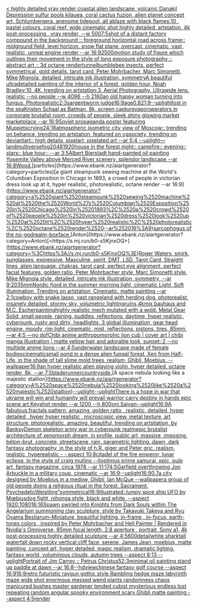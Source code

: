 [< highly detailed vray render coastal alien landscape, volcanic Danakil Depression sulfur pools kilauea, coral cactus fuzion, alien planet concept art, Schlumbergera, anenome tidepool, all ablaze with black flames:10 , pastel colours, coral reef, wide cinematic shot highly detailed, artstation, 4k post-processing , vray render, --w 500](https://www.ebank.nz/aiartgenerator?category=%3C%2520highly%2520detailed%2520vray%2520render%2520coastal%2520alien%2520landscape%2C%2520volcanic%2520Danakil%2520Depression%2520sulfur%2520pools%2520kilauea%2C%2520coral%2520cactus%2520fuzion%2C%2520alien%2520planet%2520concept%2520art%2C%2520Schlumbergera%2C%2520anenome%2520tidepool%2C%2520all%2520ablaze%2520with%2520black%2520flames%3A10%2520%2C%2520pastel%2520colours%2C%2520coral%2520reef%2C%2520wide%2520cinematic%2520shot%2520highly%2520detailed%2C%2520artstation%2C%25204k%2520post-processing%2520%2C%2520vray%2520render%2C%2520--w%2520500)[7:5](https://www.ebank.nz/aiartgenerator?category=7%3A5)[shot of a distant factory compound in the background :: foreground horizontal road across frame:: midground field, level horizon, snow flat plane, overcast, cinematic, vast, realistic, unreal engine render --ar 16:9](https://www.ebank.nz/aiartgenerator?category=shot%2520of%2520a%2520distant%2520factory%2520compound%2520in%2520the%2520background%2520%3A%3A%2520foreground%2520horizontal%2520road%2520across%2520frame%3A%3A%2520midground%2520field%2C%2520level%2520horizon%2C%2520snow%2520flat%2520plane%2C%2520overcast%2C%2520cinematic%2C%2520vast%2C%2520realistic%2C%2520unreal%2520engine%2520render%2520--ar%252016%3A9)[2500](https://www.ebank.nz/aiartgenerator?category=2500)[motion study of figure which outlines their movement in the style of long exposure photography :: abstract art :: 3d octane render](https://www.ebank.nz/aiartgenerator?category=motion%2520study%2520of%2520figure%2520which%2520outlines%2520their%2520movement%2520in%2520the%2520style%2520of%2520long%2520exposure%2520photography%2520%3A%3A%2520abstract%2520art%2520%3A%3A%25203d%2520octane%2520render)[tunnel](https://www.ebank.nz/aiartgenerator?category=tunnel)[bumblebee insects, perfect symmetrical, gold details, tarot card, Peter Mohrbacher, Marc Simonetti, Mike Mignola, detailed, intricate ink illustration, symmetry](https://www.ebank.nz/aiartgenerator?category=bumblebee%2520insects%2C%2520perfect%2520symmetrical%2C%2520gold%2520details%2C%2520tarot%2520card%2C%2520Peter%2520Mohrbacher%2C%2520Marc%2520Simonetti%2C%2520Mike%2520Mignola%2C%2520detailed%2C%2520intricate%2520ink%2520illustration%2C%2520symmetry)[A beautiful ultradetailed painting of the interior of a forest, golden hour, Noah Bradley:10, 4K, trending on artstation:3, Aerial Photography, Ultrawide lens, realistic --no people --w 4096 --h 2160](https://www.ebank.nz/aiartgenerator?category=A%2520beautiful%2520ultradetailed%2520painting%2520of%2520the%2520interior%2520of%2520a%2520forest%2C%2520golden%2520hour%2C%2520Noah%2520Bradley%3A10%2C%25204K%2C%2520trending%2520on%2520artstation%3A3%2C%2520Aerial%2520Photography%2C%2520Ultrawide%2520lens%2C%2520realistic%2520--no%2520people%2520--w%25204096%2520--h%25202160)[an old happy woman turning into fungus. Photorealistic](https://www.ebank.nz/aiartgenerator?category=an%2520old%2520happy%2520woman%2520turning%2520into%2520fungus.%2520Photorealistic)[](https://www.ebank.nz/aiartgenerator?category=)[2:3](https://www.ebank.nz/aiartgenerator?category=2%3A3)[sargent](https://www.ebank.nz/aiartgenerator?category=sargent)[worm judge](https://www.ebank.nz/aiartgenerator?category=worm%2520judge)[16:9](https://www.ebank.nz/aiartgenerator?category=16%3A9)[age](https://www.ebank.nz/aiartgenerator?category=age)[0.8](https://www.ebank.nz/aiartgenerator?category=0.8)[21:9](https://www.ebank.nz/aiartgenerator?category=21%3A9)[--uplight](https://www.ebank.nz/aiartgenerator?category=--uplight)[lost in the sea](https://www.ebank.nz/aiartgenerator?category=lost%2520in%2520the%2520sea)[Kristen Schaal as Batman, 8k, screen capture](https://www.ebank.nz/aiartgenerator?category=Kristen%2520Schaal%2520as%2520Batman%2C%25208k%2C%2520screen%2520capture)[vapor](https://www.ebank.nz/aiartgenerator?category=vapor)[operators in corporate brutalist room, crowds of people, sleek shiny glowing market marketplace --ar 16:9](https://www.ebank.nz/aiartgenerator?category=operators%2520in%2520corporate%2520brutalist%2520room%2C%2520crowds%2520of%2520people%2C%2520sleek%2520shiny%2520glowing%2520market%2520marketplace%2520--ar%252016%3A9)[Soviet propaganda poster featuring Muppets](https://www.ebank.nz/aiartgenerator?category=Soviet%2520propaganda%2520poster%2520featuring%2520Muppets)[crying](https://www.ebank.nz/aiartgenerator?category=crying)[24:18](https://www.ebank.nz/aiartgenerator?category=24%3A18)[atmospheric isometric city view of Moscow:: trending on behance, trending on artstation, featured on cgsociety, trending on deviantart:: high details, pixelart, pixelated art --ar 5:4 --uplight](https://www.ebank.nz/aiartgenerator?category=atmospheric%2520isometric%2520city%2520view%2520of%2520Moscow%3A%3A%2520trending%2520on%2520behance%2C%2520trending%2520on%2520artstation%2C%2520featured%2520on%2520cgsociety%2C%2520trending%2520on%2520deviantart%3A%3A%2520high%2520details%2C%2520pixelart%2C%2520pixelated%2520art%2520--ar%25205%3A4%2520--uplight)[—land](https://www.ebank.nz/aiartgenerator?category=%E2%80%94land)[multiverse](https://www.ebank.nz/aiartgenerator?category=multiverse)[fog](https://www.ebank.nz/aiartgenerator?category=fog)[2048](https://www.ebank.nz/aiartgenerator?category=2048)[1920](https://www.ebank.nz/aiartgenerator?category=1920)[house in the forest night:: campfire:: evening:: stars:: blue hour:: --ar 3:5](https://www.ebank.nz/aiartgenerator?category=house%2520in%2520the%2520forest%2520night%3A%3A%2520campfire%3A%3A%2520evening%3A%3A%2520stars%3A%3A%2520blue%2520hour%3A%3A%2520--ar%25203%3A5)[Albert Bierstadt hand-painted oil painting Yosemite Valley above Merced River scenery, splendor landscape --ar 16:8](https://www.ebank.nz/aiartgenerator?category=Albert%2520Bierstadt%2520hand-painted%2520oil%2520painting%2520Yosemite%2520Valley%2520above%2520Merced%2520River%2520scenery%2C%2520splendor%2520landscape%2520--ar%252016%3A8)[Wood.](https://www.ebank.nz/aiartgenerator?category=Wood.)[particles](https://www.ebank.nz/aiartgenerator?category=particles)[a giant steampunk sewing machine at the World's Columbian Exposition in Chicago in 1893, a crowd of people in victorian dress look up at it, hyper realistic, photorealistic, octane render --ar 16:9](https://www.ebank.nz/aiartgenerator?category=a%2520giant%2520steampunk%2520sewing%2520machine%2520at%2520the%2520World%27s%2520Columbian%2520Exposition%2520in%2520Chicago%2520in%25201893%2C%2520a%2520crowd%2520of%2520people%2520in%2520victorian%2520dress%2520look%2520up%2520at%2520it%2C%2520hyper%2520realistic%2C%2520photorealistic%2C%2520octane%2520render%2520--ar%252016%3A9)[sarcophogus of the no-god](https://www.ebank.nz/aiartgenerator?category=sarcophogus%2520of%2520the%2520no-god)[realm](https://www.ebank.nz/aiartgenerator?category=realm)[-](https://www.ebank.nz/aiartgenerator?category=-)[box](https://www.ebank.nz/aiartgenerator?category=box)[face.](https://www.ebank.nz/aiartgenerator?category=face.)[Anton](https://www.ebank.nz/aiartgenerator?category=Anton)[<https://s.mj.run/b0-s5KjnxOQ>](https://www.ebank.nz/aiartgenerator?category=%3Chttps%3A//s.mj.run/b0-s5KjnxOQ%3E)[Roger Waters, smirk, sunglasses, expressive, Masculine, spirit, DMT, LSD, Tarot Card, Straight lines, alien language, chakras, tarot card, perfect eye alignment, perfect facial features, golden ratio, Peter Mohrbacher style, Marc Simonetti style, Mike Mignola style, detailed, intricate ink illustration, symmetry, --ar 9:20](https://www.ebank.nz/aiartgenerator?category=Roger%2520Waters%2C%2520smirk%2C%2520sunglasses%2C%2520expressive%2C%2520Masculine%2C%2520spirit%2C%2520DMT%2C%2520LSD%2C%2520Tarot%2520Card%2C%2520Straight%2520lines%2C%2520alien%2520language%2C%2520chakras%2C%2520tarot%2520card%2C%2520perfect%2520eye%2520alignment%2C%2520perfect%2520facial%2520features%2C%2520golden%2520ratio%2C%2520Peter%2520Mohrbacher%2520style%2C%2520Marc%2520Simonetti%2520style%2C%2520Mike%2520Mignola%2520style%2C%2520detailed%2C%2520intricate%2520ink%2520illustration%2C%2520symmetry%2C%2520--ar%25209%3A20)[35mm](https://www.ebank.nz/aiartgenerator?category=35mm)[Nordic fjord in the summer morning light, cinematic Light, Soft illumination, Trending on artstation, Cinematic, matte painting --ar 2:1](https://www.ebank.nz/aiartgenerator?category=Nordic%2520fjord%2520in%2520the%2520summer%2520morning%2520light%2C%2520cinematic%2520Light%2C%2520Soft%2520illumination%2C%2520Trending%2520on%2520artstation%2C%2520Cinematic%2C%2520matte%2520painting%2520--ar%25202%3A1)[cowboy with snake lasso, vast rangeland with herding dog, photorealist, insanely detailed, stormy sky, volumetric lighting](https://www.ebank.nz/aiartgenerator?category=cowboy%2520with%2520snake%2520lasso%2C%2520vast%2520rangeland%2520with%2520herding%2520dog%2C%2520photorealist%2C%2520insanely%2520detailed%2C%2520stormy%2520sky%2C%2520volumetric%2520lighting)[ruins,4k](https://www.ebank.nz/aiartgenerator?category=ruins%2C4k)[mix bauhaus and M.C. Escher](https://www.ebank.nz/aiartgenerator?category=mix%2520bauhaus%2520and%2520M.C.%2520Escher)[painting](https://www.ebank.nz/aiartgenerator?category=painting)[highly realistic mech mutated with a wold. Metal Gear Solid, small people, raining, puddles, reflections, daytime, hyper realistic, cyberpunk, rusty and dirty, headlights, 3 global illumination, gear head engine, moody, rim light, cinematic, mist, reflections, pistons, tires, 85mm, —ar 4:5 —no dof](https://www.ebank.nz/aiartgenerator?category=highly%2520realistic%2520mech%2520mutated%2520with%2520a%2520wold.%2520Metal%2520Gear%2520Solid%2C%2520small%2520people%2C%2520raining%2C%2520puddles%2C%2520reflections%2C%2520daytime%2C%2520hyper%2520realistic%2C%2520cyberpunk%2C%2520rusty%2520and%2520dirty%2C%2520headlights%2C%25203%2520global%2520illumination%2C%2520gear%2520head%2520engine%2C%2520moody%2C%2520rim%2520light%2C%2520cinematic%2C%2520mist%2C%2520reflections%2C%2520pistons%2C%2520tires%2C%252085mm%2C%2520%E2%80%94ar%25204%3A5%2520%E2%80%94no%2520dof)[Chibi anime anthropomorphic lion cub | cover art | chibi manga illustration | matte yellow hair and adorable look, sunset::2 --no multiple anime lions --ar 4:5](https://www.ebank.nz/aiartgenerator?category=Chibi%2520anime%2520anthropomorphic%2520lion%2520cub%2520%7C%2520cover%2520art%2520%7C%2520chibi%2520manga%2520illustration%2520%7C%2520matte%2520yellow%2520hair%2520and%2520adorable%2520look%2C%2520sunset%3A%3A2%2520--no%2520multiple%2520anime%2520lions%2520--ar%25204%3A5)[underwater landscape made of female bodies](https://www.ebank.nz/aiartgenerator?category=underwater%2520landscape%2520made%2520of%2520female%2520bodies)[cinematic](https://www.ebank.nz/aiartgenerator?category=cinematic)[small pond in a dense alien fungal forest, Xen from Half-Life, in the shade of tall slime mold trees, realism, Ghibli, Moebius, --wallpaper](https://www.ebank.nz/aiartgenerator?category=small%2520pond%2520in%2520a%2520dense%2520alien%2520fungal%2520forest%2C%2520Xen%2520from%2520Half-Life%2C%2520in%2520the%2520shade%2520of%2520tall%2520slime%2520mold%2520trees%2C%2520realism%2C%2520Ghibli%2C%2520Moebius%2C%2520--wallpaper)[16:9](https://www.ebank.nz/aiartgenerator?category=16%3A9)[an hyper realistic alien playing violin, hyper detailed, octane render, 8k, --ar 7:5](https://www.ebank.nz/aiartgenerator?category=an%2520hyper%2520realistic%2520alien%2520playing%2520violin%2C%2520hyper%2520detailed%2C%2520octane%2520render%2C%25208k%2C%2520--ar%25207%3A5)[bladerunner](https://www.ebank.nz/aiartgenerator?category=bladerunner)[countryside.](https://www.ebank.nz/aiartgenerator?category=countryside.)[A space nebula looking like a majestic stallion](https://www.ebank.nz/aiartgenerator?category=A%2520space%2520nebula%2520looking%2520like%2520a%2520majestic%2520stallion)[--uplight](https://www.ebank.nz/aiartgenerator?category=--uplight)[--uplight](https://www.ebank.nz/aiartgenerator?category=--uplight)[There is a hope in war that ukraine will win and humanity will prevail warrior carry destiny in hands epic scene art Keyshot render --w 1200 --h 800](https://www.ebank.nz/aiartgenerator?category=There%2520is%2520a%2520hope%2520in%2520war%2520that%2520ukraine%2520will%2520win%2520and%2520humanity%2520will%2520prevail%2520warrior%2520carry%2520destiny%2520in%2520hands%2520epic%2520scene%2520art%2520Keyshot%2520render%2520--w%25201200%2520--h%2520800)[oni,Saiyan](https://www.ebank.nz/aiartgenerator?category=oni%2CSaiyan)[--uplight](https://www.ebank.nz/aiartgenerator?category=--uplight)[16:9](https://www.ebank.nz/aiartgenerator?category=16%3A9)[A fabulous fractals pattern, amazing ,golden ratio , realistic, detailed, hyper detailed , hyper hyper realistic , microscopic view, metal texture, art structure, photorealistic, amazing, beautiful, trending on artstiation, by Banksy](https://www.ebank.nz/aiartgenerator?category=A%2520fabulous%2520fractals%2520pattern%2C%2520amazing%2520%2Cgolden%2520ratio%2520%2C%2520realistic%2C%2520detailed%2C%2520hyper%2520detailed%2520%2C%2520hyper%2520hyper%2520realistic%2520%2C%2520microscopic%2520view%2C%2520metal%2520texture%2C%2520art%2520structure%2C%2520photorealistic%2C%2520amazing%2C%2520beautiful%2C%2520trending%2520on%2520artstiation%2C%2520by%2520Banksy)[Demon skeleton army war in cyberpunk realm](https://www.ebank.nz/aiartgenerator?category=Demon%2520skeleton%2520army%2520war%2520in%2520cyberpunk%2520realm)[epic brutalist architecture of xenomorph dream, in profile, public art, massive, imposing, béton-brut, concrete, streetscene, rain, parametric lighting, dawn, dark fantasy photography, in the style of h.R. giger and Peter gric. realism, realistic, hyperealistic - - aspect 10:8](https://www.ebank.nz/aiartgenerator?category=epic%2520brutalist%2520architecture%2520of%2520xenomorph%2520dream%2C%2520in%2520profile%2C%2520public%2520art%2C%2520massive%2C%2520imposing%2C%2520b%C3%A9ton-brut%2C%2520concrete%2C%2520streetscene%2C%2520rain%2C%2520parametric%2520lighting%2C%2520dawn%2C%2520dark%2520fantasy%2520photography%2C%2520in%2520the%2520style%2520of%2520h.R.%2520giger%2520and%2520Peter%2520gric.%2520realism%2C%2520realistic%2C%2520hyperealistic%2520-%2520-%2520aspect%252010%3A8)[citadel of the fire emperor, lunar eclipse, in the style of craig mullins --ll](https://www.ebank.nz/aiartgenerator?category=citadel%2520of%2520the%2520fire%2520emperor%2C%2520lunar%2520eclipse%2C%2520in%2520the%2520style%2520of%2520craig%2520mullins%2520--ll)[optimus prime samurai, epic, pulp art, fantasy magazine, circa 1978 --ar 11:17](https://www.ebank.nz/aiartgenerator?category=optimus%2520prime%2520samurai%2C%2520epic%2C%2520pulp%2520art%2C%2520fantasy%2520magazine%2C%2520circa%25201978%2520--ar%252011%3A17)[4:5](https://www.ebank.nz/aiartgenerator?category=4%3A5)[Garfield overthrowing Jon Arbuckle in a military coup, cinematic --ar 16:9](https://www.ebank.nz/aiartgenerator?category=Garfield%2520overthrowing%2520Jon%2520Arbuckle%2520in%2520a%2520military%2520coup%2C%2520cinematic%2520--ar%252016%3A9)[--uplight](https://www.ebank.nz/aiartgenerator?category=--uplight)[16:9](https://www.ebank.nz/aiartgenerator?category=16%3A9)[0.7](https://www.ebank.nz/aiartgenerator?category=0.7)[a city designed by Moebius in a medow, Ghibli, Ian McQue --wallpaper](https://www.ebank.nz/aiartgenerator?category=a%2520city%2520designed%2520by%2520Moebius%2520in%2520a%2520medow%2C%2520Ghibli%2C%2520Ian%2520McQue%2520--wallpaper)[a group of old people doing a religious ritual in the forest. Sacrament. Psychedelic](https://www.ebank.nz/aiartgenerator?category=a%2520group%2520of%2520old%2520people%2520doing%2520a%2520religious%2520ritual%2520in%2520the%2520forest.%2520Sacrament.%2520Psychedelic)[Weistling“](https://www.ebank.nz/aiartgenerator?category=Weistling%E2%80%9C)[symmetrical](https://www.ebank.nz/aiartgenerator?category=symmetrical)[16:9](https://www.ebank.nz/aiartgenerator?category=16%3A9)[illustrated::](https://www.ebank.nz/aiartgenerator?category=illustrated%3A%3A)[lumpy spce ship UFO by Mœbius](https://www.ebank.nz/aiartgenerator?category=lumpy%2520spce%2520ship%2520UFO%2520by%2520M%C5%93bius)[dog fight, nihonga style, black and white, --aspect 1920:1080](https://www.ebank.nz/aiartgenerator?category=dog%2520fight%2C%2520nihonga%2520style%2C%2520black%2520and%2520white%2C%2520--aspect%25201920%3A1080)[16:16](https://www.ebank.nz/aiartgenerator?category=16%3A16)[Spawn swirled into Knights from Dark Souls within The Angelarium summoning clay sculpture, style by Takayuki Takeya and Ryu Oyama Bestiarum-Miniature, beautiful lighting, in-frame , in-focus, earth-tones colors , inspired by Peter Mohrbacher and Hell Painter | Rendered in Nvidia's Omniverse, 85mm focal length, 2.8 aperture , portrait, Sony a1, 4k post-processing highly detailed sculpture --ar 4:5](https://www.ebank.nz/aiartgenerator?category=Spawn%2520swirled%2520into%2520Knights%2520from%2520Dark%2520Souls%2520within%2520The%2520Angelarium%2520summoning%2520clay%2520sculpture%2C%2520style%2520by%2520Takayuki%2520Takeya%2520and%2520Ryu%2520Oyama%2520Bestiarum-Miniature%2C%2520beautiful%2520lighting%2C%2520in-frame%2520%2C%2520in-focus%2C%2520earth-tones%2520colors%2520%2C%2520inspired%2520by%2520Peter%2520Mohrbacher%2520and%2520Hell%2520Painter%2520%7C%2520Rendered%2520in%2520Nvidia%27s%2520Omniverse%2C%252085mm%2520focal%2520length%2C%25202.8%2520aperture%2520%2C%2520portrait%2C%2520Sony%2520a1%2C%25204k%2520post-processing%2520highly%2520detailed%2520sculpture%2520--ar%25204%3A5)[600](https://www.ebank.nz/aiartgenerator?category=600)[detail](https://www.ebank.nz/aiartgenerator?category=detail)[white shark](https://www.ebank.nz/aiartgenerator?category=white%2520shark)[tall waterfall down rocky vertical cliff face, serene, James Jean, moebius, matte painting, concept art, hyper detailed, magic realism, dramatic lighing, fantasy world, voluminous clouds, autumn trees --aspect 8:13 --uplight](https://www.ebank.nz/aiartgenerator?category=tall%2520waterfall%2520down%2520rocky%2520vertical%2520cliff%2520face%2C%2520serene%2C%2520James%2520Jean%2C%2520moebius%2C%2520matte%2520painting%2C%2520concept%2520art%2C%2520hyper%2520detailed%2C%2520magic%2520realism%2C%2520dramatic%2520lighing%2C%2520fantasy%2520world%2C%2520voluminous%2520clouds%2C%2520autumn%2520trees%2520--aspect%25208%3A13%2520--uplight)[Portrait of Jim Carrey :: Petrus Christus](https://www.ebank.nz/aiartgenerator?category=Portrait%2520of%2520Jim%2520Carrey%2520%3A%3A%2520Petrus%2520Christus)[5](https://www.ebank.nz/aiartgenerator?category=5)[2:3](https://www.ebank.nz/aiartgenerator?category=2%3A3)[minimal oil painting stand up paddle at dawn --ar 16:8](https://www.ebank.nz/aiartgenerator?category=minimal%2520oil%2520painting%2520stand%2520up%2520paddle%2520at%2520dawn%2520--ar%252016%3A8)[--hd](https://www.ebank.nz/aiartgenerator?category=--hd)[view](https://www.ebank.nz/aiartgenerator?category=view)[chinese fantasy golf course --aspect 16:9](https://www.ebank.nz/aiartgenerator?category=chinese%2520fantasy%2520golf%2520course%2520--aspect%252016%3A9)[16:9](https://www.ebank.nz/aiartgenerator?category=16%3A9)[retro futuristic raygun gothic style Rambling hedge maze labyrinth maze wide shot enormous messed weird plants randomness chaos manicured bushes master gardener tended cubist mysterious endless lost repeating random angular spooky environment scary Ghibli matte painting --aspect 4:5](https://www.ebank.nz/aiartgenerator?category=retro%2520futuristic%2520raygun%2520gothic%2520style%2520Rambling%2520hedge%2520maze%2520labyrinth%2520maze%2520wide%2520shot%2520enormous%2520messed%2520weird%2520plants%2520randomness%2520chaos%2520manicured%2520bushes%2520master%2520gardener%2520tended%2520cubist%2520mysterious%2520endless%2520lost%2520repeating%2520random%2520angular%2520spooky%2520environment%2520scary%2520Ghibli%2520matte%2520painting%2520--aspect%25204%3A5)[render](https://www.ebank.nz/aiartgenerator?category=render)